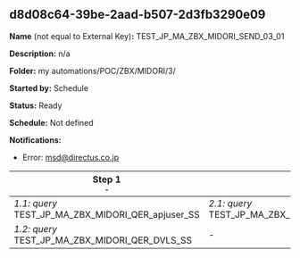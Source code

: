 ## d8d08c64-39be-2aad-b507-2d3fb3290e09

**Name** (not equal to External Key)**:** TEST_JP_MA_ZBX_MIDORI_SEND_03_01

**Description:** n/a

**Folder:** my automations/POC/ZBX/MIDORI/3/

**Started by:** Schedule

**Status:** Ready

**Schedule:** Not defined

**Notifications:**

* Error: msd@directus.co.jp

| Step 1<br>_<small>-</small>_ | Step 2<br>_<small>-</small>_ |
| --- | --- |
| _1.1: query_<br>TEST_JP_MA_ZBX_MIDORI_QER_apjuser_SS | _2.1: query_<br>TEST_JP_MA_ZBX_MIDORI_QER_SEND_03_01 |
| _1.2: query_<br>TEST_JP_MA_ZBX_MIDORI_QER_DVLS_SS | - |
